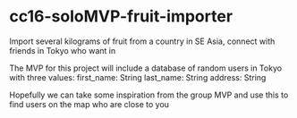 # cc16-soloMVP-fruit-importer

Import several kilograms of fruit from a country in SE Asia, connect with friends in Tokyo who want in

The MVP for this project will include a database of random users in Tokyo with three values:
first_name: String
last_name: String
address: String

Hopefully we can take some inspiration from the group MVP and use this to find users on the map who are close to you
